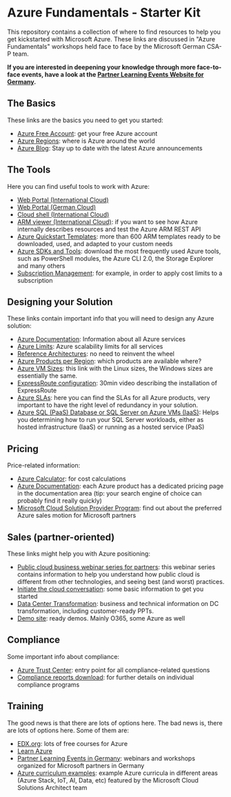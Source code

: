 # Azure Fundamentals - Starter Kit

This repository contains a collection of where to find resources to help you get kickstarted with Microsoft Azure. These links are discussed in "Azure Fundamentals" workshops held face to face by the Microsoft German CSA-P team.

**If you are interested in deepening your knowledge through more face-to-face events, have a look at the  [Partner Learning Events Website for Germany](https://aka.ms/mehr-wissen).**

## The Basics

These links are the basics you need to get you started:

* [Azure Free Account](https://azure.microsoft.com/en-us/free/): get your free Azure account
* [Azure Regions](https://azure.microsoft.com/en-us/global-infrastructure/regions/): where is Azure around the world
* [Azure Blog](https://azure.microsoft.com/en-us/blog/): Stay up to date with the latest Azure announcements

## The Tools

Here you can find useful tools to work with Azure:

* [Web Portal (International Cloud)](https://portal.azure.com)
* [Web Portal (German Cloud)](https://portal.microsoftazure.de)
* [Cloud shell (International Cloud)](https://shell.azure.com)
* [ARM viewer (International Cloud)](https://resources.azure.com): if you want to see how Azure internally describes resources and test the Azure ARM REST API
* [Azure Quickstart Templates](https://azure.microsoft.com/en-us/resources/templates/): more than 600 ARM templates ready to be downloaded, used, and adapted to your custom needs
* [Azure SDKs and Tools](https://aka.ms/azuresdk): download the most frequently used Azure tools, such as PowerShell modules, the Azure CLI 2.0, the Storage Explorer and many others 
* [Subscription Management](https://account.windowsazure.com/Subscriptions): for example, in order to apply cost limits to a subscription


## Designing your Solution

These links contain important info that you will need to design any Azure solution:

* [Azure Documentation](https://docs.microsoft.com/en-us/azure/#pivot=products): Information about all Azure services
* [Azure Limits](https://aka.ms/azurelimits): Azure scalability limits for all services
* [Reference Architectures](https://docs.microsoft.com/en-us/azure/architecture/reference-architectures/): no need to reinvent the wheel
* [Azure Products per Region](https://azure.microsoft.com/en-us/global-infrastructure/services/): which products are available where?
* [Azure VM Sizes](https://docs.microsoft.com/en-us/azure/virtual-machines/linux/sizes): this link with the Linux sizes, the Windows sizes are essentially the same.
* [ExpressRoute configuration](https://channel9.msdn.com/Blogs/bfrank/Hybrid-Network-ExpressRoute-interxion-Azure): 30min video describing the installation of ExpressRoute
* [Azure SLAs](https://azure.microsoft.com/en-us/support/legal/sla/): here you can find the SLAs for all Azure products, very important to have the right level of redundancy in your solution.
* [Azure SQL (PaaS) Database or SQL Server on Azure VMs (IaaS)](https://docs.microsoft.com/en-us/azure/sql-database/sql-database-paas-vs-sql-server-iaas): Helps you determining how to run your SQL Server workloads, either as hosted infrastructure (IaaS) or running as a hosted service (PaaS)


## Pricing

Price-related information:

* [Azure Calculator](https://azure.microsoft.com/en-us/pricing/calculator/): for cost calculations
* [Azure Documentation](https://docs.microsoft.com/en-us/azure/#pivot=products): each Azure product has a dedicated pricing page in the documentation area (tip: your search engine of choice can probably find it really quickly)
* [Microsoft Cloud Solution Provider Program](https://partnercenter.microsoft.com/en-us/partner/cloud-solution-provider): find out about the preferred Azure sales motion for Microsoft partners 

## Sales (partner-oriented)

These links might help you with Azure positioning:

* [Public cloud business webinar series for partners](https://www.microsoftpartnerserverandcloud.com/Pages/azurewebinars.aspx): this webinar series contains information to help you understand how public cloud is different from other technologies, and seeing best (and worst) practices.
* [Initiate the cloud conversation](https://www.microsoftpartnerserverandcloud.com/Pages/contents.aspx?page=58&color=00BCF2): some basic information to get you started
* [Data Center Transformation](https://www.microsoftpartnerserverandcloud.com/Pages/practice.aspx?page=15): business and technical information on DC transformation, including customer-ready PPTs.
* [Demo site](https://demos.microsoft.com/): ready demos. Mainly O365, some Azure as well

## Compliance

Some important info about compliance:

* [Azure Trust Center](https://www.microsoft.com/en-us/TrustCenter/Compliance/default.aspx): entry point for all compliance-related questions
* [Compliance reports download](https://servicetrust.microsoft.com/ViewPage/MSComplianceGuide): for further details on individual compliance programs

## Training

The good news is that there are lots of options here. The bad news is, there are lots of options here. Some of them are:

* [EDX.org](https://www.edx.org/course?search_query=azure): lots of free courses for Azure
* [Learn Azure](https://aka.ms/learnazure)
* [Partner Learning Events in Germany](https://aka.ms/mehr-wissen): webinars and workshops organized for Microsoft partners in Germany
* [Azure curriculum examples](https://www.microsoft.com/de-de/partner/readiness/curricula.aspx): example Azure curricula in different areas (Azure Stack, IoT, AI, Data, etc) featured by the Microsoft Cloud Solutions Architect team
